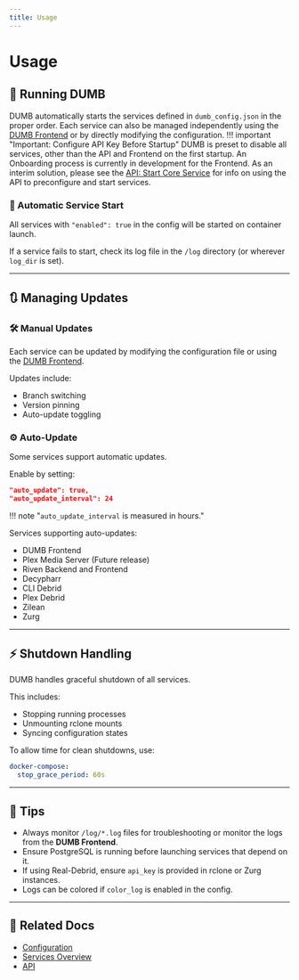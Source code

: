 ```yaml
---
title: Usage
---
```


# Usage

## 🚀 Running DUMB
DUMB automatically starts the services defined in `dumb_config.json` in the proper order. Each service can also be managed independently using the [DUMB Frontend](../services/dumb-frontend.md/) or by directly modifying the configuration.
!!! important "Important: Configure API Key Before Startup"
    DUMB is preset to disable all services, other than the API and Frontend on the first startup. 
    An Onboarding process is currently in development for the Frontend. 
    As an interim solution, please see the [API: Start Core Service](../api/process.md#post-processstart-core-service) for info on using the API to preconfigure and start services. 


### 🔄 Automatic Service Start
All services with `"enabled": true` in the config will be started on container launch.

If a service fails to start, check its log file in the `/log` directory (or wherever `log_dir` is set).

---

## 🔃 Managing Updates

### 🛠️ Manual Updates
Each service can be updated by modifying the configuration file or using the [DUMB Frontend](../services/dumb-frontend.md). 

Updates include:

- Branch switching
- Version pinning
- Auto-update toggling

### ⚙️ Auto-Update
Some services support automatic updates. 

Enable by setting:
```json
"auto_update": true,
"auto_update_interval": 24
```
!!! note "`auto_update_interval` is measured in hours."

Services supporting auto-updates:

- DUMB Frontend
- Plex Media Server (Future release)
- Riven Backend and Frontend
- Decypharr
- CLI Debrid
- Plex Debrid
- Zilean
- Zurg

---

## ⚡ Shutdown Handling
DUMB handles graceful shutdown of all services. 

This includes:

- Stopping running processes
- Unmounting rclone mounts
- Syncing configuration states

To allow time for clean shutdowns, use:
```yaml
docker-compose:
  stop_grace_period: 60s
```

---

## 📌 Tips
- Always monitor `/log/*.log` files for troubleshooting or monitor the logs from the **DUMB Frontend**.
- Ensure PostgreSQL is running before launching services that depend on it.
- If using Real-Debrid, ensure `api_key` is provided in rclone or Zurg instances.
- Logs can be colored if `color_log` is enabled in the config.

---

## 📎 Related Docs
- [Configuration](configuration.md)
- [Services Overview](../services/index.md)
- [API](../api/index.md)
